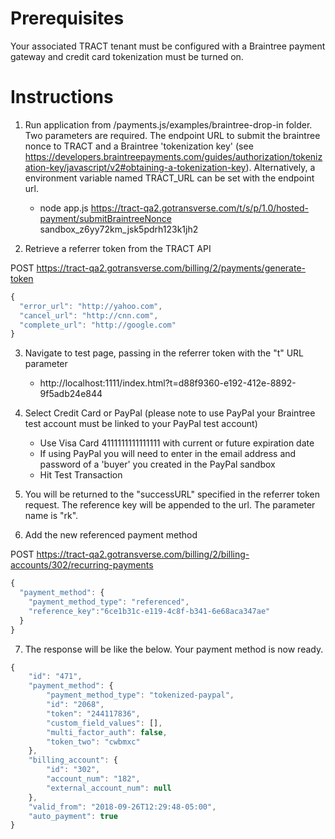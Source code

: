 # Prerequisites

Your associated TRACT tenant must be configured with a Braintree payment gateway and credit card tokenization must be turned on. 

# Instructions

1. Run application from /payments.js/examples/braintree-drop-in folder.
   Two parameters are required. The endpoint URL to submit the braintree nonce to TRACT and a Braintree 'tokenization key' (see https://developers.braintreepayments.com/guides/authorization/tokenization-key/javascript/v2#obtaining-a-tokenization-key).
   Alternatively, a environment variable named TRACT_URL can be set with the endpoint url.
    * node app.js https://tract-qa2.gotransverse.com/t/s/p/1.0/hosted-payment/submitBraintreeNonce sandbox_z6yy72km_jsk5pdrh123k1jh2
    
2. Retrieve a referrer token from the TRACT API        

POST https://tract-qa2.gotransverse.com/billing/2/payments/generate-token
```javascript
{
  "error_url": "http://yahoo.com",
  "cancel_url": "http://cnn.com",
  "complete_url": "http://google.com"
}
```

3. Navigate to test page, passing in the referrer token with the "t" URL parameter
    * http://localhost:1111/index.html?t=d88f9360-e192-412e-8892-9f5adb24e844

4. Select Credit Card or PayPal (please note to use PayPal your Braintree test account must be linked to your PayPal test account)  
    * Use Visa Card 4111111111111111 with current or future expiration date
    * If using PayPal you will need to enter in the email address and password of a 'buyer' you created in the PayPal sandbox
    * Hit Test Transaction

5. You will be returned to the "successURL" specified in the referrer token request. The reference key will be appended to the url. The parameter name is "rk".

6. Add the new referenced payment method

POST https://tract-qa2.gotransverse.com/billing/2/billing-accounts/302/recurring-payments

```javascript
{
  "payment_method": {
    "payment_method_type": "referenced",
    "reference_key":"6ce1b31c-e119-4c8f-b341-6e68aca347ae"
  }
}
```

7. The response will be like the below. Your payment method is now ready.

```javascript
{
    "id": "471",
    "payment_method": {
        "payment_method_type": "tokenized-paypal",
        "id": "2068",
        "token": "244117836",
        "custom_field_values": [],
        "multi_factor_auth": false,
        "token_two": "cwbmxc"
    },
    "billing_account": {
        "id": "302",
        "account_num": "182",
        "external_account_num": null
    },
    "valid_from": "2018-09-26T12:29:48-05:00",
    "auto_payment": true
}
```

